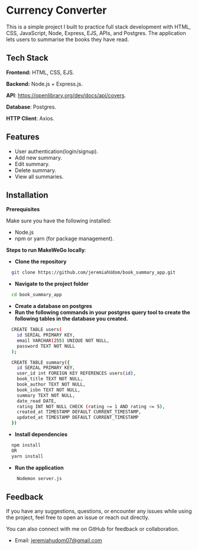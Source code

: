 # Currency Converter

This is a simple project I built to practice full stack development with HTML, CSS, JavaScript, Node, Express, EJS, APIs, and Postgres. The application lets users to summarise the books they have read.

## Tech Stack

**Frontend:** HTML, CSS, EJS.

**Backend:** Node.js + Express.js.

**API**: https://openlibrary.org/dev/docs/api/covers.

**Database**: Postgres.

**HTTP Client**: Axios.

## Features

- User authentication(login/signup).
- Add new summary.
- Edit summary.
- Delete summary.
- View all summaries.

## Installation

**Prerequisites**

Make sure you have the following installed:

- Node.js
- npm or yarn (for package management).

**Steps to run MakeWeGo locally**:

- **Clone the repository**

```bash
  git clone https://github.com/jeremiahUdom/book_summary_app.git
```

- **Navigate to the project folder**

```bash
  cd book_summary_app
```

- **Create a database on postgres**
- **Run the following commands in your postgres query tool to create the following tables in the database you created.**

```bash
  CREATE TABLE users(
    id SERIAL PRIMARY KEY,
    email VARCHAR(255) UNIQUE NOT NULL,
    password TEXT NOT NULL
  );

  CREATE TABLE summary({
    id SERIAL PRIMARY KEY,
    user_id int FOREIGN KEY REFERENCES users(id),
    book_title TEXT NOT NULL,
    book_author TEXT NOT NULL,
    book_isbn TEXT NOT NULL,
    summary TEXT NOT NULL,
    date_read DATE,
    rating INT NOT NULL CHECK (rating >= 1 AND rating <= 5),
    created_at TIMESTAMP DEFAULT CURRENT_TIMESTAMP,
    updated_at TIMESTAMP DEFAULT CURRENT_TIMESTAMP
  })
```

- **Install dependencies**

```bash
  npm install
  OR
  yarn install
```

- **Run the application**

```bash
    Nodemon server.js
```

## Feedback

If you have any suggestions, questions, or encounter any issues while using the project, feel free to open an issue or reach out directly.

You can also connect with me on GitHub for feedback or collaboration.

- Email: jeremiahudom07@gmail.com
